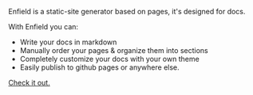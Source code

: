 Enfield is a static-site generator based on pages, it's designed for docs.

With Enfield you can:
- Write your docs in markdown
- Manually order your pages & organize them into sections
- Completely customize your docs with your own theme
- Easily publish to github pages or anywhere else.

[Check it out.](http://mattvagni.github.io/enfield-docs/)
